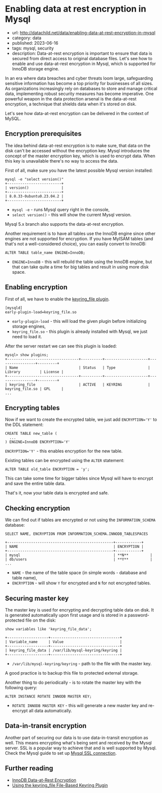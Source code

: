 # Enabling data at rest encryption in Mysql
* url: http://datachild.net/data/enabling-data-at-rest-encryption-in-mysql
* category: data
* published: 2023-06-16
* tags: mysql, security
* description: Data-at-rest encryption is important to ensure that data is secured from direct access to original database files. Let's see how to enable and use data-at-rest encryption in Mysql, which is supported for InnoDB storage engine.


In an era where data breaches and cyber threats loom large, safeguarding sensitive information has become a top priority for businesses of all sizes. As organizations increasingly rely on databases to store and manage critical data, implementing robust security measures has become imperative. One powerful weapon in the data protection arsenal is the data-at-rest encryption, a technique that shields data when it's stored on disk.

Let's see how data-at-rest encryption can be delivered in the context of MySQL.



## Encryption prerequisites

The idea behind data-at-rest encryption is to make sure, that data on the disk can't be accessed without the encryption key. Mysql introduces the concept of the master encryption key, which is used to encrypt data. When this key is unavailable there's no way to access the data.

First of all, make sure you have the latest possible Mysql version installed:

```
mysql -e "select version()"
+-------------------------+
| version()               |
+-------------------------+
| 8.0.33-0ubuntu0.23.04.2 |
+-------------------------+
```
* `mysql -e` - runs Mysql query right in the console,
* `select version()` - this will show the current Mysql version.

Mysql 5.x branch also supports the data-at-rest encryption.

Another requirement is to have all tables use the InnoDB engine since other engines are not supported for encryption. If you have MyISAM tables (and that's not a well-considered choice), you can easily convert to InnoDB:
```
ALTER TABLE table_name ENGINE=InnoDB;
```
* `ENGINE=InnoDB` - this will rebuild the table using the InnoDB engine, but that can take quite a time for big tables and result in using more disk space.



## Enabling encryption

First of all, we have to enable the [keyring_file plugin](https://dev.mysql.com/doc/refman/8.0/en/keyring-file-plugin.html). 

```
[mysqld]
early-plugin-load=keyring_file.so
```
* `early-plugin-load` - this will load the given plugin before initializing storage engines,
* `keyring_file.so` - this plugin is already installed with Mysql, we just need to load it.

After the server restart we can see this plugin is loaded:
```
mysql> show plugins;
+---------------------------------+----------+--------------------+-----------------+---------+
| Name                            | Status   | Type               | Library         | License |
+---------------------------------+----------+--------------------+-----------------+---------+
| keyring_file                    | ACTIVE   | KEYRING            | keyring_file.so | GPL     |
...
```



## Encrypting tables

Now if we want to create the encrypted table, we just add `ENCRYPTION='Y'` to the DDL statement:
```
CREATE TABLE new_table (
  ...
) ENGINE=InnoDB ENCRYPTION='Y'
```
`ENCRYPTION='Y'` - this enables encryption for the new table.

Existing tables can be encrypted using the `ALTER` statement:

```
ALTER TABLE old_table ENCRYPTION = 'y';
```

This can take some time for bigger tables since Mysql will have to encrypt and save the entire table data.

That's it, now your table data is encrypted and safe.



## Checking encryption

We can find out if tables are encrypted or not using the `INFORMATION_SCHEMA` database:

```
SELECT NAME, ENCRYPTION FROM INFORMATION_SCHEMA.INNODB_TABLESPACES
```
```output
+-------------------------------------------------+------------+
| NAME                                            | ENCRYPTION |
+-------------------------------------------------+------------+
| mysql                                           | **N**          |
| db/users                                        | **Y**          |
...
```
* `NAME` - the name of the table space (in simple words - database and table name),
* `ENCRYPTION` - will show `Y` for encrypted and `N` for not encrypted tables.



## Securing master key

The master key is used for encrypting and decrypting table data on disk. It is generated automatically upon first usage and is stored in a password-protected file on the disk:
```
show variables like 'keyring_file_data';
```
```output
+-------------------+--------------------------------+
| Variable_name     | Value                          |
+-------------------+--------------------------------+
| keyring_file_data | /var/lib/mysql-keyring/keyring |
+-------------------+--------------------------------+
```
* `/var/lib/mysql-keyring/keyring` - path to the file with the master key.

A good practice is to backup this file to protected external storage.

Another thing to do periodically - is to rotate the master key with the following query:
```
ALTER INSTANCE ROTATE INNODB MASTER KEY;
```
* `ROTATE INNODB MASTER KEY` - this will generate a new master key and re-encrypt all data automatically.



## Data-in-transit encryption
Another part of securing our data is to use data-in-transit encryption as well. This means encrypting what's being sent and received by the Mysql server. SSL is a popular way to achieve that and is well supported by Mysql. Check the Mysql guide to set up [Mysql SSL connection](https://dev.mysql.com/doc/refman/8.0/en/using-encrypted-connections.html).


## Further reading
- [InnoDB Data-at-Rest Encryption](https://dev.mysql.com/doc/refman/8.0/en/innodb-data-encryption.html)
- [Using the keyring_file File-Based Keyring Plugin](https://dev.mysql.com/doc/refman/8.0/en/keyring-file-plugin.html)